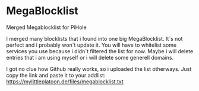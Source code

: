 # MegaBlocklist
Merged Megablocklist for PiHole

I merged many blocklists that i found into one big MegaBlocklist.
It´s not perfect and i probably won´t update it.
You will have to whitelist some services you use because i didn´t filtered the list for now.
Maybe i will delete entries that i am using myself or i will delete some generell domains.

I got no clue how Github really works, so i uploaded the list otherways. Just copy the link and paste it to your addlist: https://mylittleplatoon.de/files/megablocklist.txt
